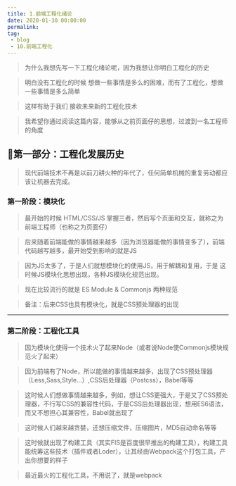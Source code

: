 ```yaml
---
title: 1.前端工程化绪论
date: 2020-01-30 00:00:00
permalink: 
tag: 
 - blog
 - 10.前端工程化
---
```


> 为什么我想先写一下工程化绪论呢，因为我想让你明白工程化的历史

> 明白没有工程化的时候 想做一些事情是多么的困难，而有了工程化，想做一些事情是多么简单

> 这样有助于我们 接收未来新的工程化技术

> 我希望你通过阅读这篇内容，能够从之前页面仔的思想，过渡到一名工程师的角度

## 🍱第一部分：工程化发展历史

> 现代前端技术不再是以前刀耕火种的年代了，任何简单机械的重复劳动都应该让机器去完成。

### 第一阶段：模块化

> 最开始的时候 HTML/CSS/JS 掌握三者，然后写个页面和交互，就称之为前端工程师（也称之为页面仔）

> 后来随着前端能做的事情越来越多（因为浏览器能做的事情变多了），前端代码越写越多，最开始受到影响的就是JS

> 因为JS太多了，于是人们就想模块化的使用JS，用于解耦和复用，于是 这时候JS模块化思想出现，各种JS模块化规范出现。

> 现在比较流行的就是 ES Module & Commonjs 两种规范

> 备注：后来CSS也具有模块化，就是CSS预处理器的出现

---

### 第二阶段：工程化工具

> 因为模块化使得一个技术火了起来Node（或者说Node使Commonjs模块规范火了起来）

> 因为前端有了Node，所以能做的事情越来越多，出现了CSS预处理器（Less,Sass,Style...）,CSS后处理器（Postcss），Babel等等

> 这时候人们想做事情越来越多，例如，想让CSS更强大，于是又了CSS预处理器，不行写CSS的兼容性代码，于是CSS后处理器出现，想用ES6语法，而又不想担心其兼容性，Babel就出现了

> 这时候人们越来越贪婪，还想压缩文件，压缩图片，MD5自动命名等等

> 这时候就出现了构建工具（其实FIS是百度很早推出的构建工具），构建工具能统筹这些技术（插件或者Loder），让其经由Webpack这个打包工具，产出你想要的样子

> 最近最火的工程化工具，不用说了，就是webpack
